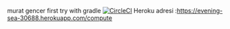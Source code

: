 murat gencer first try with gradle
[![CircleCI](https://circleci.com/gh/bil-plane/firstodev.svg?style=svg)](https://circleci.com/gh/bil-plane/firstodev)
Heroku adresi :https://evening-sea-30688.herokuapp.com/compute